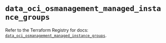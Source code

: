 # `data_oci_osmanagement_managed_instance_groups`

Refer to the Terraform Registry for docs: [`data_oci_osmanagement_managed_instance_groups`](https://registry.terraform.io/providers/oracle/oci/6.18.0/docs/data-sources/osmanagement_managed_instance_groups).
